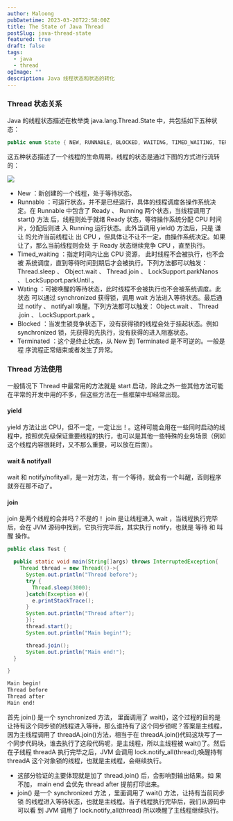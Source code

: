 ```yaml
---
author: Maloong
pubDatetime: 2023-03-20T22:58:00Z
title: The State of Java Thread
postSlug: java-thread-state
featured: true
draft: false
tags:
  - java
  - thread
ogImage: ""
description: Java 线程状态和状态的转化
---
```


### Thread 状态关系

Java 的线程状态描述在枚举类 java.lang.Thread.State 中，共包括如下五种状态：

```java
public enum State { NEW, RUNNABLE, BLOCKED, WAITING, TIMED_WAITING, TERMINATED; }
```

这五种状态描述了一个线程的生命周期，线程的状态是通过下图的方式进行流转的：

![](https://s2.loli.net/2023/03/21/e3zWIP26HKx7vOb.png)

- New ：新创建的一个线程，处于等待状态。
- Runnable ：可运行状态，并不是已经运行，具体的线程调度各操作系统决定。在
  Runnable 中包含了 Ready 、 Running 两个状态，当线程调用了 start() 方法
  后，线程则处于就绪 Ready 状态，等待操作系统分配 CPU 时间片，分配后则进
  入 Running 运行状态。此外当调用 yield() 方法后，只是 谦让 的允许当前线程让
  出 CPU ，但具体让不让不一定，由操作系统决定。如果让了，那么当前线程则会处
  于 Ready 状态继续竞争 CPU ，直至执行。
- Timed_waiting ：指定时间内让出 CPU 资源， 此时线程不会被执行，也不会被
  系统调度，直到等待时间到期后才会被执行。下列方法都可以触发：
  Thread.sleep 、 Object.wait 、 Thread.join 、
  LockSupport.parkNanos 、 LockSupport.parkUntil 。
- Wating ：可被唤醒的等待状态，此时线程不会被执行也不会被系统调度。此状态
  可以通过 synchronized 获得锁，调用 wait 方法进入等待状态。最后通过
  notify 、 notifyall 唤醒。下列方法都可以触发： Object.wait 、
  Thread .join 、 LockSupport.park 。
- Blocked ：当发生锁竞争状态下，没有获得锁的线程会处于挂起状态。例如
  synchronized 锁，先获得的先执行，没有获得的进入阻塞状态。
- Terminated ：这个是终止状态，从 New 到 Terminated 是不可逆的。一般是程
  序流程正常结束或者发生了异常。

### Thread 方法使用

一般情况下 Thread 中最常用的方法就是 start 启动，除此之外一些其他方法可能在平常的开发中用的不多，但这些方法在一些框架中却经常出现。

#### yield

yield 方法让出 CPU，但不一定，一定让出！。这种可能会用在一些同时启动的线程中，按照优先级保证重要线程的执行，也可以是其他一些特殊的业务场景（例如这个线程内容很耗时，又不那么重要，可以放在后面）。

#### wait & notifyall

wait 和 notify/nofityall，是一对方法，有一个等待，就会有一个叫醒，否则程序就夯在那不动了。

#### join

join 是两个线程的合并吗？不是的！
join 是让线程进入 wait ，当线程执行完毕后，会在 JVM 源码中找到，它执行完毕后，其实执行 notify，也就是 等待 和 叫醒 操作。

```java
public class Test {

  public static void main(String[]args) throws InterruptedException{
    Thread thread = new Thread(()->{
      System.out.println("Thread before");
      try {
        Thread.sleep(3000);
      }catch(Exception e){
        e.printStackTrace();
      }
      System.out.println("Thread after");
      });
      thread.start();
      System.out.println("Main begin!");

      thread.join();
      System.out.println("Main end!");
  }

}

```

```bash
Main begin!
Thread before
Thread after
Main end!
```

首先 join() 是一个 synchronized 方法， 里面调用了 wait()，这个过程的目的是让持有这个同步锁的线程进入等待，那么谁持有了这个同步锁呢？答案是主线程，因为主线程调用了 threadA.join()方法，相当于在 threadA.join()代码这块写了一个同步代码块，谁去执行了这段代码呢，是主线程，所以主线程被 wait()了。然后在子线程 threadA 执行完毕之后，JVM 会调用 lock.notify_all(thread);唤醒持有 threadA 这个对象锁的线程，也就是主线程，会继续执行。

- 这部分验证的主要体现就是加了 thread.join() 后，会影响到输出结果。如
  果不加， main end 会优先 thread after 提前打印出来。
- join() 是一个 synchronized 方法 ，里面调用了 wait() 方法，让持有当前同步锁
  的线程进入等待状态，也就是主线程。当子线程执行完毕后，我们从源码中可以看
  到 JVM 调用了 lock.notify_all(thread) 所以唤醒了主线程继续执行。

